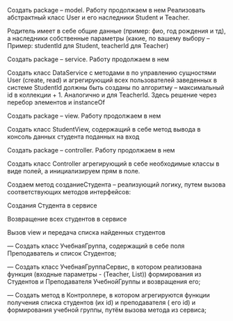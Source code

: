 Создать package – model. Работу продолжаем в нем Реализовать абстрактный класс User и его наследники Student и Teacher.

Родитель имеет в себе общие данные (пример: фио, год рождения и тд), а наследники собственные параметры (какие, по вашему выбору – Пример: studentId для Student, teacherId для Teacher)

Создать package – service. Работу продолжаем в нем

Создать класс DataService с методами в по управлению сущностями User (create, read) и агрегирующий всех пользователей заведенных в системе StudentId должны быть созданы по алгоритму – максимальный id в коллекции + 1. Аналогично и для TeacherId. Здесь решение через перебор элементов и instanceOf

Создать package – view. Работу продолжаем в нем

Создать класс StudentView, содержащий в себе метод вывода в консоль данных студента поданных на вход

Создать package – controller. Работу продолжаем в нем

Создать класс Controller агрегирующий в себе необходимые классы в виде полей, а инициализируем прям в поле.

Создаем метод созданиеСтудента – реализующий логику, путем вызова соответствующих методов интерфейсов:

Создания Студента в сервисе

Возвращение всех студентов в сервисе

Вызов view и передача списка найденных студентов

— Создать класс УчебнаяГруппа, содержащий в себе поля Преподаватель и список Студентов;

— Создать класс УчебнаяГруппаСервис, в котором реализована функция (входные параметры - (Teacher, List)) формирования из Студентов и Преподавателя УчебнойГруппы и возвращения его;

— Создать метод в Контроллере, в котором агрегируются функции получения списка студентов (их id) и преподавателя ( его id) и формирования учебной группы, путём вызова метода из сервиса;
